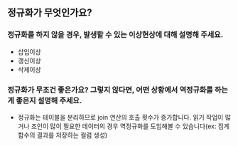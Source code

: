 ## 정규화가 무엇인가요?

### 정규화를 하지 않을 경우, 발생할 수 있는 이상현상에 대해 설명해 주세요.
- 삽입이상
- 갱신이상
- 삭제이상

### 정규화가 무조건 좋은가요? 그렇지 않다면, 어떤 상황에서 역정규화를 하는게 좋은지 설명해 주세요.
- 정규화는 테이블을 분리하므로 join 연산의 호출 횟수가 증가합니다. 읽기 작업이 많거나 조인이 많이 필요한 데이터의 경우 역정규화를 도입해볼 수 있습니다(ex: 집계 함수의 결과를 저장하는 컬럼 생성)
